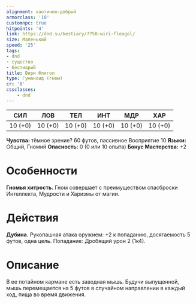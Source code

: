 ```yaml
---
alignment: хаотично-добрый
armorclass: '10'
customnpc: true
hitpoints: '4'
link: https://dnd.su/bestiary/7750-wiri-fleagol/
size: Маленький
speed: '25'
tags:
- dnd
- существо
- бестиарий
title: Вири Флигол
type: Гуманоид (гном)
cr: '0'
cssclasses:
    - dnd
---
```



| СИЛ | ЛОВ | ТЕЛ | ИНТ | МДР | ХАР |
|---|---|---|---|---|---|
| 10 (+0) | 10 (+0) | 10 (+0) | 10 (+0) | 10 (+0) | 10 (+0) |
**Чувства:** тёмное зрение? 60 футов, пассивное Восприятие 10
**Языки:** Общий, Гномий
**Опасность:** 0 (0 или 10 опыта)
**Бонус Мастерства:** +2


# Особенности
**Гномья хитрость.** Гном совершает с преимуществом спасброски Интеллекта, Мудрости и Харизмы от магии.


# Действия
**Дубина.** Рукопашная атака оружием: +2 к попаданию, досягаемость 5 футов, одна цель. Попадание: Дробящий урон 2 (1к4).


# Описание
В ее потайном кармане есть заводная мышь. Будучи выпущенной, мышь перемещается на 5 футов в случайном направлении в каждый ход, пища во время движения.